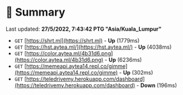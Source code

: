 # 📖 Summary
Last updated: **27/5/2022, 7:43:42 PTG "Asia/Kuala_Lumpur"**

- `GET` [https://shrt.ml](https://shrt.ml) - **Up** (1779ms)
- `GET` [https://hst.aytea.ml/](https://hst.aytea.ml/) - **Up** (4038ms)
- `GET` [https://color.aytea.ml/4b31d6.png](https://color.aytea.ml/4b31d6.png) - **Up** (6236ms)
- `GET` [https://memeapi.aytea14.repl.co/gimme](https://memeapi.aytea14.repl.co/gimme) - **Up** (302ms)
- `GET` [https://teledrivemy.herokuapp.com/dashboard](https://teledrivemy.herokuapp.com/dashboard) - **Down** (196ms)
